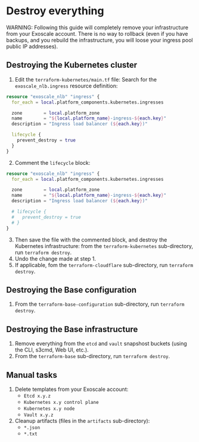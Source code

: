 # Destroy everything

WARNING: Following this guide will completely remove your infrastructure from
your Exoscale account. There is no way to rollback (even if you have backups,
and you rebuild the infrastructure, you will loose your ingress pool public IP
addresses).

## Destroying the Kubernetes cluster

1. Edit the `terraform-kubernetes/main.tf` file: Search for the `exoscale_nlb.ingress` resource definition:
```terraform
resource "exoscale_nlb" "ingress" {
  for_each = local.platform_components.kubernetes.ingresses

  zone        = local.platform_zone
  name        = "${local.platform_name}-ingress-${each.key}"
  description = "Ingress load balancer (${each.key})"

  lifecycle {
    prevent_destroy = true
  }
}
```
2. Comment the `lifecycle` block:
```terraform
resource "exoscale_nlb" "ingress" {
  for_each = local.platform_components.kubernetes.ingresses

  zone        = local.platform_zone
  name        = "${local.platform_name}-ingress-${each.key}"
  description = "Ingress load balancer (${each.key})"

  # lifecycle {
  #   prevent_destroy = true
  # }
}
```
3. Then save the file with the commented block, and destroy the Kubernetes infrastructure: from the `terraform-kubernetes` sub-directory, run `terraform destroy`.
4. Undo the change made at step 1.
5. If applicable, fom the `terraform-cloudflare` sub-directory, run `terraform destroy`.

## Destroying the Base configuration

1. From the `terraform-base-configuration` sub-directory, run `terraform destroy`.

## Destroying the Base infrastructure

1. Remove everything from the `etcd` and `vault` snapshost buckets (using the CLI, s3cmd, Web UI, etc.).
2. From the `terraform-base` sub-directory, run `terraform destroy`.

## Manual tasks

1. Delete templates from your Exoscale account:
    - `Etcd x.y.z`
    - `Kubernetes x.y control plane`
    - `Kubernetes x.y node`
    - `Vault x.y.z`
2. Cleanup artifacts (files in the `artifacts` sub-directory):
    - `*.json`
    - `*.txt`

